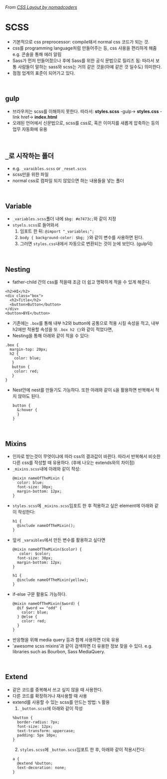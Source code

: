 *From [CSS Layout by nomadcoders](https://nomadcoders.co/css-layout-masterclass)*

# SCSS
- 기본적으로 css preprocessor: compile돼서 normal css 코드가 되는 것.
- css를 programming language처럼 만들어주는 등, css 사용을 편리하게 해줌 e.g. 콘솔을 통해 에러 알림
- Sass가 먼저 만들어졌으나 후에 Sass를 위한 공식 문법으로 릴리즈 됨: 따라서 보통 사람들이 말하는 sass와 scss는 거의 같은 것을(아예 같은 것 일수도) 의미한다.
- 점점 업계의 표준이 되어가고 있다.

<br/>

## gulp
- 브라우저는 scss를 이해하지 못한다. 따라서: **styles.scss** -gulp-> **styles.css** -link href-> **index.html**
- 오래된 언어에서 신문법으로, scss를 css로, 혹은 이미지를 새롭게 압축하는 등의 업무 자동화에 유용

<br/>

## `_`로 시작하는 폴더
- e.g. `_varaibles.scss` or `_reset.scss`
- scss만을 위한 파일
- normal css로 컴파일 되지 않았으면 하는 내용들을 넣는 폴더

<br/>

## Variable
- `_variables.scss`폴더 내에 `$bg: #e7473c;`와 같이 지정
- `styels.scss`로 들어와서
  1. 임포트 한 뒤: `@import "_variables;";`
  2. `body { background-color: $bg; }`와 같이 변수를 사용하면 된다.
  3. 그러면 `styles.css`내에서 자동으로 변환되는 것이 눈에 보인다. (gulp덕)

<br/>

## Nesting
- father-child 간의 css를 적을때 조금 더 쉽고 명확하게 적을 수 있게 해준다.
```
<h2>HI</h2>
<div class="box">
  <h2>Title</h2>
  <button>Button</button>
</div>
<button>BYE</button>
```
- 기존에는 `.box`를 통해 내부 h2와 button에 공통으로 적용 시킬 속성을 적고, 내부 h2에만 적용할 속성을 또 `.box h2 {}`와 같이 적었다면,
- Nesting을 통해 아래와 같이 적을 수 있다:
```
.box {
  margin-top: 20px;
  h2 {
    color: blue;
   }
   button {
    color: red;
   }
}
```
- Nest안에 nest를 만들기도 가능하다. 또한 아래와 같이 `&`을 활용하면 반복해서 적지 않아도 된다.
  ```
  button {
    &:hover {
    }
  }
  ```

<br/>

## Mixins
- 인자로 받는것이 무엇이냐에 따라 css의 결과값이 바뀐다. 따라서 반복해서 비슷한 다른 css를 작성할 때 유용하다. (후에 나오는 extends와의 차이점)
- `_mixins.scss`내에 아래와 같이 작성:
  ```
  @mixin nameOfTheMixin {
    color: blue;
    font-size: 30px;
    margin-bottom: 12px;
  }
  ```
- `styles.scss`에 `_mixins.scss`임포트 한 후 적용하고 싶은 element에 아래와 같이 작성한다:
  ```
  h1 {
    @include nameOfTheMixin();
  }
  ```
- 앞서 `_varaibles`에서 만든 변수를 활용하고 싶다면
  ```
  @mixin nameOfTheMixin($color) {
     color: $color;
    font-size: 30px;
    margin-bottom: 12px;
  }
  ```
  ```
  h1 {
    @include nameOfTheMixin(yellow);
  }
  ```
- if-else 구문 활용도 가능하다.
  ```
  @mixin nameOfTheMixin($word) {
    @if $word == "odd" {
      color: blue;
    } @else {
      color: red;
    }
  }
  ```
- 반응형을 위해 media query 등과 함께 사용하면 더욱 유용
- 'awesome scss mixins'과 같이 검색하면 더 유용한 정보 찾을 수 있다. e.g. libraries such as Bourbon, Sass MediaQuery.

<br/>

## Extend
- 같은 코드를 중복해서 쓰고 싶지 않을 때 사용한다.
- 다른 코드를 확장하거나 재사용할 때 사용
- extend를 사용할 수 있는 scss를 만드는 방법: `%` 활용
  1. `_button.scss`에 아래와 같이 작성
    ```
    %button {
      border-radius: 7px;
      font-size: 12px;
      text-transform: uppercase;
      padding: 5px 10px;
    }
    ```
  2. `styles.scss`에 `_button.scss`임포트 한 후, 아래와 같이 적용시킨다:
    ```
    a {
      @extend %button;
      text-decoration: none;
    }
    ```







